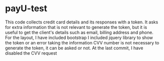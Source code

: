 # payU-test
This code collects credit card details and its responses with a token.
It asks for extra information that is not relevant to generate the token, but it is useful to get the client's details such as email, billing address and phone.
For the layout, I have included bootstrap
I included jquery library to show the token or an error taking the information
CVV number is not necessary to generate the token, it can be asked or not. At the last commit, I have disabled the CVV request 
